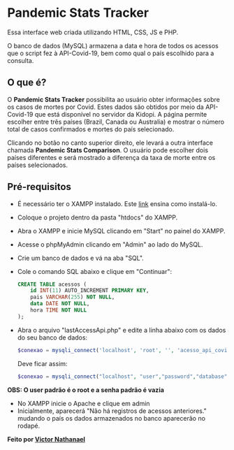 # Pandemic Stats Tracker

Essa interface web criada utilizando HTML, CSS, JS e PHP.

O banco de dados (MySQL) armazena a data e hora de todos os acessos que o script fez à API-Covid-19, bem como qual o país escolhido para a consulta.

## O que é?

O **Pandemic Stats Tracker** possibilita ao usuário obter informações sobre os casos de mortes por Covid. Estes dados são obtidos por meio da API-Covid-19 que está disponível no servidor da Kidopi. A página permite escolher entre três países (Brazil, Canada ou Australia) e mostrar o número total de casos confirmados e mortes do país selecionado.

Clicando no botão no canto superior direito, ele levará a outra interface chamada **Pandemic Stats Comparison**. O usuário pode escolher dois países diferentes e será mostrado a diferença da taxa de morte entre os países selecionados.

## Pré-requisitos

- É necessário ter o XAMPP instalado. Este [link](https://youtu.be/COepL5-bNNI) ensina como instalá-lo.
- Coloque o projeto dentro da pasta "htdocs" do XAMPP.
- Abra o XAMPP e inicie MySQL clicando em "Start" no painel do XAMPP.
- Acesse o phpMyAdmin clicando em "Admin" ao lado do MySQL. 
- Crie um banco de dados e vá na aba "SQL". 
- Cole o comando SQL abaixo e clique em "Continuar":

    ```SQL
    CREATE TABLE acessos (
        id INT(11) AUTO_INCREMENT PRIMARY KEY,
        pais VARCHAR(255) NOT NULL,
        data DATE NOT NULL,
        hora TIME NOT NULL
    );
    ```

- Abra o arquivo "lastAccessApi.php" e edite a linha abaixo com os dados do seu banco de dados:

    ```PHP
    $conexao = mysqli_connect('localhost', 'root', '', 'acesso_api_covid');
    ```

    Deve ficar assim:

    ```PHP
    $conexao = mysqli_connect("localhost", "user","password","database");
    ```
**OBS: O user padrão é o root e a senha padrão é vazia**


- No XAMPP inicie o Apache e clique em admin
- Inicialmente, aparecerá "Não há registros de acessos anteriores." mudando o país os dados armazenados no banco aparecerão no rodapé.


**Feito por [Victor Nathanael](https://www.linkedin.com/in/victornathanael/)**
